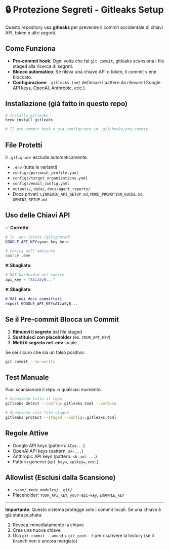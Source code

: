 # 🔒 Protezione Segreti - Gitleaks Setup

Questo repository usa **gitleaks** per prevenire il commit accidentale di chiavi API, token e altri segreti.

## Come Funziona

- **Pre-commit hook**: Ogni volta che fai `git commit`, gitleaks scansiona i file staged alla ricerca di segreti.
- **Blocco automatico**: Se rileva una chiave API o token, il commit viene bloccato.
- **Configurazione**: `.gitleaks.toml` definisce i pattern da rilevare (Google API keys, OpenAI, Anthropic, ecc.).

## Installazione (già fatto in questo repo)

```bash
# Installa gitleaks
brew install gitleaks

# Il pre-commit hook è già configurato in .git/hooks/pre-commit
```

## File Protetti

Il `.gitignore` esclude automaticamente:
- `.env` (tutte le varianti)
- `configs/personal_profile.yaml`
- `configs/target_organizations.yaml`
- `configs/email_config.yaml`
- `outputs/`, `data/`, `docs/agent_reports/`
- Docs privati: `LINKEDIN_API_SETUP.md`, `MOOD_PROMOTION_GUIDE.md`, `GEMINI_SETUP.md`

## Uso delle Chiavi API

✅ **Corretto**:
```bash
# In .env locale (gitignored)
GOOGLE_API_KEY=your_key_here

# Carica nell'ambiente
source .env
```

❌ **Sbagliato**:
```python
# MAI hardcoded nel codice
api_key = "AIzaSyB..."
```

❌ **Sbagliato**:
```markdown
# MAI nei docs committati
export GOOGLE_API_KEY=AIzaSyB...
```

## Se il Pre-commit Blocca un Commit

1. **Rimuovi il segreto** dal file staged
2. **Sostituisci con placeholder** (es. `YOUR_API_KEY`)
3. **Metti il segreto nel .env** locale

Se sei sicuro che sia un falso positivo:
```bash
git commit --no-verify
```

## Test Manuale

Puoi scansionare il repo in qualsiasi momento:

```bash
# Scansiona tutto il repo
gitleaks detect --config=.gitleaks.toml --verbose

# Scansiona solo file staged
gitleaks protect --staged --config=.gitleaks.toml
```

## Regole Attive

- Google API keys (pattern: `AIza...`)
- OpenAI API keys (pattern: `sk-...`)
- Anthropic API keys (pattern: `sk-ant-...`)
- Pattern generici (`api_key=`, `apikey=`, ecc.)

## Allowlist (Esclusi dalla Scansione)

- `.venv/`, `node_modules/`, `.git/`
- Placeholder: `YOUR_API_KEY`, `your-api-key`, `EXAMPLE_KEY`

---

**Importante**: Questo sistema protegge solo i commit locali. Se una chiave è già stata pushata:
1. Revoca immediatamente la chiave
2. Crea una nuova chiave
3. Usa `git commit --amend` + `git push -f` per riscrivere la history (se il branch non è ancora mergiato)
